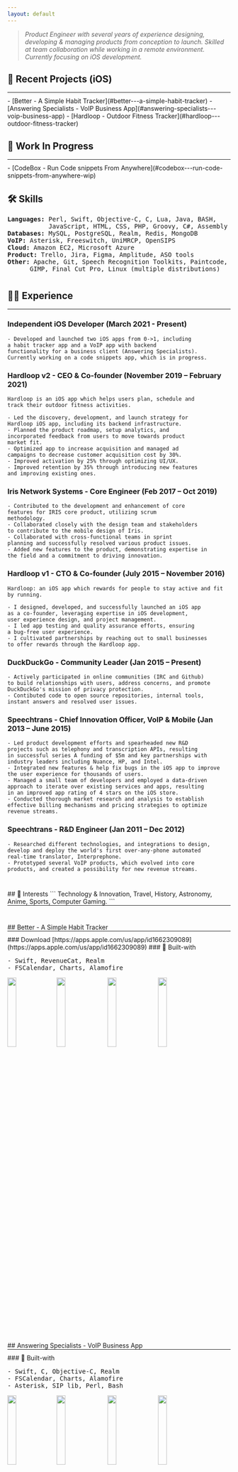 ```yaml
---
layout: default
---
```


<style>
ul {
  list-style: none;
  margin-left: 0 !important;
  padding-left: 0 !important;
}

.separator {
  text-align: left;
  margin-bottom: 10px;
}

.separator hr {
  border: none;
  border-top: 1x solid grey;
  width: 100%;
  margin: 0 auto;
}

</style>

> *Product Engineer with several years of experience designing, 
developing & managing products from conception to launch. 
Skilled at team collaboration while working in a remote 
environment. Currently focusing on iOS development.*

## 🚀 Recent Projects (iOS)

<div class="separator">
  <hr>
</div>
- [Better - A Simple Habit Tracker](#better---a-simple-habit-tracker)
- [Answering Specialists - VoIP Business App](#answering-specialists---voip-business-app)
- [Hardloop - Outdoor Fitness Tracker](#hardloop---outdoor-fitness-tracker)

## 🚧 Work In Progress
<div class="separator">
  <hr>
</div>
- [CodeBox - Run Code snippets From Anywhere](#codebox---run-code-snippets-from-anywhere-wip)

## 🛠 Skills 
<pre>
<b>Languages:</b> Perl, Swift, Objective-C, C, Lua, Java, BASH, 
           JavaScript, HTML, CSS, PHP, Groovy, C#, Assembly
<b>Databases:</b> MySQL, PostgreSQL, Realm, Redis, MongoDB
<b>VoIP:</b> Asterisk, Freeswitch, UniMRCP, OpenSIPS
<b>Cloud:</b> Amazon EC2, Microsoft Azure
<b>Product:</b> Trello, Jira, Figma, Amplitude, ASO tools
<b>Other:</b> Apache, Git, Speech Recognition Toolkits, Paintcode, 
      GIMP, Final Cut Pro, Linux (multiple distributions)
</pre>
<p style="margin: 40px;"></p>

## 🧑‍💻 Experience
<div class="separator">
  <hr>
</div>

### Independent iOS Developer (March 2021 - Present)
```
- Developed and launched two iOS apps from 0->1, including
a habit tracker app and a VoIP app with backend 
functionality for a business client (Answering Specialists).
Currently working on a code snippets app, which is in progress.
```

### Hardloop v2 - CEO & Co-founder (November 2019 – February 2021)

```
Hardloop is an iOS app which helps users plan, schedule and 
track their outdoor fitness activities.

- Led the discovery, development, and launch strategy for 
Hardloop iOS app, including its backend infrastructure.
- Planned the product roadmap, setup analytics, and 
incorporated feedback from users to move towards product 
market fit.
- Optimized app to increase acquisition and managed ad 
campaigns to decrease customer acquisition cost by 30%.
- Improved activation by 25% through optimizing UI/UX.
- Improved retention by 35% through introducing new features 
and improving existing ones.
```

### Iris Network Systems - Core Engineer (Feb 2017 – Oct 2019)

```
- Contributed to the development and enhancement of core 
features for IRIS core product, utilizing scrum 
methodology.
- Collaborated closely with the design team and stakeholders
to contribute to the mobile design of Iris.
- Collaborated with cross-functional teams in sprint 
planning and successfully resolved various product issues. 
- Added new features to the product, demonstrating expertise in 
the field and a commitment to driving innovation.
```

### Hardloop v1 - CTO & Co-founder (July 2015 – November 2016)

```
Hardloop: an iOS app which rewards for people to stay active and fit by running.

- I designed, developed, and successfully launched an iOS app
as a co-founder, leveraging expertise in iOS development, 
user experience design, and project management.
- I led app testing and quality assurance efforts, ensuring
a bug-free user experience.
- I cultivated partnerships by reaching out to small businesses
to offer rewards through the Hardloop app.
```

### DuckDuckGo - Community Leader (Jan 2015 – Present)

```
- Actively participated in online communities (IRC and Github)
to build relationships with users, address concerns, and promote
DuckDuckGo's mission of privacy protection.
- Contibuted code to open source repositories, internal tools,
instant answers and resolved user issues.
```

### Speechtrans - Chief Innovation Officer, VoIP & Mobile (Jan 2013 – June 2015)

```
- Led product development efforts and spearheaded new R&D 
projects such as telephony and transcription APIs, resulting 
in successful series A funding of $5m and key partnerships with 
industry leaders including Nuance, HP, and Intel.
- Integrated new features & help fix bugs in the iOS app to improve
the user experience for thousands of users.
- Managed a small team of developers and employed a data-driven 
approach to iterate over existing services and apps, resulting 
in an improved app rating of 4 stars on the iOS store.
- Conducted thorough market research and analysis to establish 
effective billing mechanisms and pricing strategies to optimize 
revenue streams.
```

### Speechtrans - R&D Engineer (Jan 2011 – Dec 2012)

```
- Researched different technologies, and integrations to design, 
develop and deploy the world's first over-any-phone automated 
real-time translator, Interprephone.
- Prototyped several VoIP products, which evolved into core 
products, and created a possibility for new revenue streams.
```

<p style="margin: 40px;"></p>
## 📖 Interests
```
Technology & Innovation, Travel, History, Astronomy, 
Anime, Sports, Computer Gaming.
```
<div class="separator">
  <hr>
</div>

<p style="margin: 40px;"></p>
## Better - A Simple Habit Tracker
<div class="separator">
  <hr>
</div>
### Download <i class="fas fa-external-link-alt"></i>
[https://apps.apple.com/us/app/id1662309089](https://apps.apple.com/us/app/id1662309089)
### 🧪 Built-with
<pre>
- Swift, RevenueCat, Realm
- FSCalendar, Charts, Alamofire
</pre>

<img src="/assets/img/Better_1.png" style="margin-right: 10px;" width="20%"><img src="/assets/img/Better_2.png" width="20%" style="margin-right: 10px;"> <img src="/assets/img/Better_3.png" width="20%" style="margin-right: 10px;"> <img src="/assets/img/Better_4.png" width="20%" style="margin-right: 10px;">

<p style="margin: 40px;"></p>
## Answering Specialists - VoIP Business App
<div class="separator">
  <hr>
</div>
### 🧪 Built-with
<pre>
- Swift, C, Objective-C, Realm
- FSCalendar, Charts, Alamofire
- Asterisk, SIP lib, Perl, Bash
</pre>
<img src="/assets/img/AS_1.png" style="margin-right: 10px;" width="20%"><img src="/assets/img/AS_2.png" width="20%" style="margin-right: 10px;"> <img src="/assets/img/AS_4.png" width="20%" style="margin-right: 10px;"> <img src="/assets/img/AS_3.png" width="20%" style="margin-right: 10px;">

<p style="margin: 40px;"></p>
## Hardloop - Outdoor Fitness Tracker
<div class="separator">
  <hr>
</div>
### Download <i class="fas fa-external-link-alt"></i>
[https://apps.apple.com/us/app/id1495581025](https://apps.apple.com/us/app/id1495581025)
### 🧪 Built-with
<pre>
- Objective-C, Swift, Realm
- FSCalendar, Charts, AFNetworking, Mantle, CorePlot, 
  Facebook SDK, Google Ads SDK, OpenSSL
- Perl, PostgreSQL, Redis
</pre>

<img src="/assets/img/hardloop_1.png" style="margin-right: 10px;" width="20%"><img src="/assets/img/hardloop_2.png" width="20%" style="margin-right: 10px;"> <img src="/assets/img/hardloop_3.png" width="20%" style="margin-right: 10px;"> <img src="/assets/img/hardloop_4.png" width="20%" style="margin-right: 10px;"> <img src="/assets/img/hardloop_5.png" width="20%" style="margin-right: 10px;"> <img src="/assets/img/hardloop_6.png" width="20%" style="margin-right: 10px;"> <img src="/assets/img/hardloop_7.png" width="20%" style="margin-right: 10px;"> <img src="/assets/img/hardloop_8.png" width="20%" style="margin-right: 10px;">

## CodeBox - Run Code snippets From Anywhere (WIP)
<div class="separator">
  <hr>
</div>
### ⚗️ Building-with
<pre>
- Swift, SwiftUI, Realm
</pre>

<img src="/assets/img/codebox_1.png" style="margin-right: 10px;" width="20%"><img src="/assets/img/codebox_2.png" width="20%" style="margin-right: 10px;"> <img src="/assets/img/codebox_2.png" width="20%" style="margin-right: 10px;"> <img src="/assets/img/codebox_4.png" width="20%" style="margin-right: 10px;">

